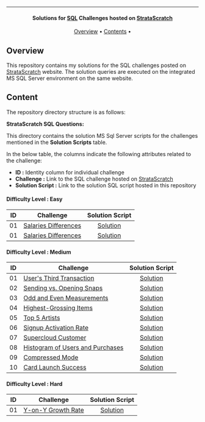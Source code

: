 
---

<h4 align="center">Solutions for <a href="" target="_blank">SQL</a> Challenges hosted on <a href="https://www.stratascratch.com?referralCode=hRH4ho3l" target="_blank">StrataScratch</a> </h4>

<p align="center">
  <a href="#overview">Overview</a> •
  <a href="#content">Contents</a> •
</p>

## Overview

This repository contains my solutions for the SQL challenges posted on [StrataScratch](https://platform.stratascratch.com/coding?code_type=5) website. The solution queries are executed on the integrated MS SQL Server environment on the same website.


## Content

The repository directory structure is as follows:

**StrataScratch SQL Questions:**

This directory contains the solution MS Sql Server scripts for the challenges mentioned in the **Solution Scripts** table.


In the below table, the columns indicate the following attributes related to the challenge:

- **ID :** Identity column for individual challenge
- **Challenge :** Link to the SQL challenge hosted on [StrataScratch](https://platform.stratascratch.com/coding?code_type=5)
- **Solution Script :** Link to the solution SQL script hosted in this repository

#### Difficulty Level : Easy

| ID | Challenge | Solution Script |
|:------:|------------|:---------:|
| 01 | [Salaries Differences](https://platform.stratascratch.com/coding/10308-salaries-differences?code_type=5) | [Solution](https://github.com/HassanNour9/Strata-Scratch-SQL-Questions/blob/main/Easy/Salaries%20Differences.sql)
| 01 | [Salaries Differences](https://platform.stratascratch.com/coding/10308-salaries-differences?code_type=5) | [Solution](https://github.com/HassanNour9/Strata-Scratch-SQL-Questions/blob/main/Easy/Salaries%20Differences.sql)



#### Difficulty Level : Medium

| ID | Challenge | Solution Script |
|:------:|------------|:---------:|
| 01 | [User's Third Transaction](https://datalemur.com/questions/sql-third-transaction) | [Solution](https://github.com/HassanNour9/DataLemur-SQL-Interview-Questions/blob/main/DataLemur-SQL-Challenges/Medium/User's%20Third%20Transaction.sql)
| 02 | [Sending vs. Opening Snaps](https://datalemur.com/questions/time-spent-snaps) | [Solution](https://github.com/HassanNour9/DataLemur-SQL-Interview-Questions/blob/main/DataLemur-SQL-Challenges/Medium/Sending%20vs.%20Opening%20Snaps.sql)
| 03 | [Odd and Even Measurements](https://datalemur.com/questions/odd-even-measurements) | [Solution](https://github.com/HassanNour9/DataLemur-SQL-Interview-Questions/blob/main/DataLemur-SQL-Challenges/Medium/Odd%20and%20Even%20Measurements.sql)
| 04 | [Highest-Grossing Items](https://datalemur.com/questions/sql-highest-grossing) | [Solution](https://github.com/HassanNour9/DataLemur-SQL-Interview-Questions/blob/main/DataLemur-SQL-Challenges/Medium/Highest-Grossing%20Items.sql)
| 05 | [Top 5 Artists](https://datalemur.com/questions/top-fans-rank) | [Solution](https://github.com/HassanNour9/DataLemur-SQL-Interview-Questions/blob/main/DataLemur-SQL-Challenges/Medium/Top%205%20Artists.sql)
| 06 | [Signup Activation Rate](https://datalemur.com/questions/signup-confirmation-rate) | [Solution](https://github.com/HassanNour9/DataLemur-SQL-Interview-Questions/blob/main/DataLemur-SQL-Challenges/Medium/Signup%20Activation%20Rate.sql)
| 07 | [Supercloud Customer](https://datalemur.com/questions/supercloud-customer) | [Solution](https://github.com/HassanNour9/DataLemur-SQL-Interview-Questions/blob/main/DataLemur-SQL-Challenges/Medium/Supercloud%20Customer.sql)
| 08 | [Histogram of Users and Purchases](https://datalemur.com/questions/histogram-users-purchases) | [Solution](https://github.com/HassanNour9/DataLemur-SQL-Interview-Questions/blob/main/DataLemur-SQL-Challenges/Medium/Histogram%20of%20Users%20and%20Purchases.sql)
| 09 | [Compressed Mode](https://datalemur.com/questions/alibaba-compressed-mode) | [Solution](https://github.com/HassanNour9/DataLemur-SQL-Interview-Questions/blob/main/DataLemur-SQL-Challenges/Medium/Compressed%20Mode.sql)
| 10 | [Card Launch Success](https://datalemur.com/questions/card-launch-success) | [Solution](https://github.com/HassanNour9/DataLemur-SQL-Interview-Questions/blob/main/DataLemur-SQL-Challenges/Medium/Card%20Launch%20Success.sql)

#### Difficulty Level : Hard

| ID | Challenge | Solution Script |
|:------:|------------|:---------:|
| 01 | [Y-on-Y Growth Rate](https://datalemur.com/questions/yoy-growth-rate) | [Solution](https://github.com/HassanNour9/DataLemur-SQL-Interview-Questions/blob/main/DataLemur-SQL-Challenges/Hard/Y-on-Y%20Growth%20Rate.sql)


